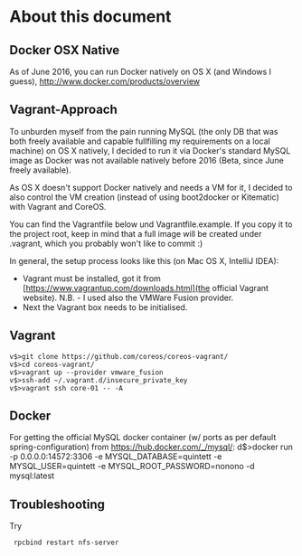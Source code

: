 # About this document

## Docker OSX Native
As of June 2016, you can run Docker natively on OS X (and Windows I guess), http://www.docker.com/products/overview

## Vagrant-Approach
To unburden myself from the pain running MySQL (the only DB that was both freely available and capable fullfilling my requirements on a local machine) on OS X natively, I decided to run it via Docker's standard MySQL image as Docker was not available natively before 2016 (Beta, since June freely available).

As OS X doesn't support Docker natively and needs a VM for it, I decided to also control the VM creation (instead of using boot2docker or Kitematic) with Vagrant and CoreOS.

You can find the Vagrantfile below und Vagrantfile.example. If you copy it to the project root, keep in mind that a full image will be created under .vagrant, which you probably won't like to commit :)

In general, the setup process looks like this (on Mac OS X, IntelliJ IDEA):

* Vagrant must be installed, got it from [https://www.vagrantup.com/downloads.html](the official Vagrant website). N.B. - I used also the VMWare Fusion provider.
* Next the Vagrant box needs to be initialised.

## Vagrant
    v$>git clone https://github.com/coreos/coreos-vagrant/
    v$>cd coreos-vagrant/
    v$>vagrant up --provider vmware_fusion
    v$>ssh-add ~/.vagrant.d/insecure_private_key
    v$>vagrant ssh core-01 -- -A

## Docker
For getting the official MySQL docker container (w/ ports as per default spring-configuration) from https://hub.docker.com/_/mysql/:
    d$>docker run -p 0.0.0.0:14572:3306 -e MYSQL_DATABASE=quintett -e MYSQL_USER=quintett -e MYSQL_ROOT_PASSWORD=nonono -d mysql:latest




## Troubleshooting

Try
     
     rpcbind restart nfs-server
